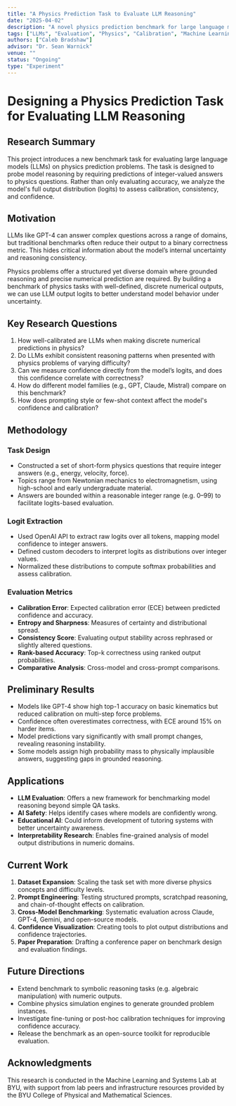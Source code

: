 ```yaml
---
title: "A Physics Prediction Task to Evaluate LLM Reasoning"
date: "2025-04-02"
description: "A novel physics prediction benchmark for large language models"
tags: ["LLMs", "Evaluation", "Physics", "Calibration", "Machine Learning"]
authors: ["Caleb Bradshaw"]
advisor: "Dr. Sean Warnick"
venue: ""
status: "Ongoing"
type: "Experiment"
---
```


# Designing a Physics Prediction Task for Evaluating LLM Reasoning

## Research Summary

This project introduces a new benchmark task for evaluating large language models (LLMs) on physics prediction problems. The task is designed to probe model reasoning by requiring predictions of integer-valued answers to physics questions. Rather than only evaluating accuracy, we analyze the model's full output distribution (logits) to assess calibration, consistency, and confidence.

## Motivation

LLMs like GPT-4 can answer complex questions across a range of domains, but traditional benchmarks often reduce their output to a binary correctness metric. This hides critical information about the model’s internal uncertainty and reasoning consistency.

Physics problems offer a structured yet diverse domain where grounded reasoning and precise numerical prediction are required. By building a benchmark of physics tasks with well-defined, discrete numerical outputs, we can use LLM output logits to better understand model behavior under uncertainty.

## Key Research Questions

1. How well-calibrated are LLMs when making discrete numerical predictions in physics?
2. Do LLMs exhibit consistent reasoning patterns when presented with physics problems of varying difficulty?
3. Can we measure confidence directly from the model’s logits, and does this confidence correlate with correctness?
4. How do different model families (e.g., GPT, Claude, Mistral) compare on this benchmark?
5. How does prompting style or few-shot context affect the model's confidence and calibration?

## Methodology

### Task Design

- Constructed a set of short-form physics questions that require integer answers (e.g., energy, velocity, force).
- Topics range from Newtonian mechanics to electromagnetism, using high-school and early undergraduate material.
- Answers are bounded within a reasonable integer range (e.g. 0–99) to facilitate logits-based evaluation.

### Logit Extraction

- Used OpenAI API to extract raw logits over all tokens, mapping model confidence to integer answers.
- Defined custom decoders to interpret logits as distributions over integer values.
- Normalized these distributions to compute softmax probabilities and assess calibration.

### Evaluation Metrics

- **Calibration Error**: Expected calibration error (ECE) between predicted confidence and accuracy.
- **Entropy and Sharpness**: Measures of certainty and distributional spread.
- **Consistency Score**: Evaluating output stability across rephrased or slightly altered questions.
- **Rank-based Accuracy**: Top-k correctness using ranked output probabilities.
- **Comparative Analysis**: Cross-model and cross-prompt comparisons.

## Preliminary Results

- Models like GPT-4 show high top-1 accuracy on basic kinematics but reduced calibration on multi-step force problems.
- Confidence often overestimates correctness, with ECE around 15% on harder items.
- Model predictions vary significantly with small prompt changes, revealing reasoning instability.
- Some models assign high probability mass to physically implausible answers, suggesting gaps in grounded reasoning.

## Applications

- **LLM Evaluation**: Offers a new framework for benchmarking model reasoning beyond simple QA tasks.
- **AI Safety**: Helps identify cases where models are confidently wrong.
- **Educational AI**: Could inform development of tutoring systems with better uncertainty awareness.
- **Interpretability Research**: Enables fine-grained analysis of model output distributions in numeric domains.

## Current Work

1. **Dataset Expansion**: Scaling the task set with more diverse physics concepts and difficulty levels.
2. **Prompt Engineering**: Testing structured prompts, scratchpad reasoning, and chain-of-thought effects on calibration.
3. **Cross-Model Benchmarking**: Systematic evaluation across Claude, GPT-4, Gemini, and open-source models.
4. **Confidence Visualization**: Creating tools to plot output distributions and confidence trajectories.
5. **Paper Preparation**: Drafting a conference paper on benchmark design and evaluation findings.

## Future Directions

- Extend benchmark to symbolic reasoning tasks (e.g. algebraic manipulation) with numeric outputs.
- Combine physics simulation engines to generate grounded problem instances.
- Investigate fine-tuning or post-hoc calibration techniques for improving confidence accuracy.
- Release the benchmark as an open-source toolkit for reproducible evaluation.

## Acknowledgments

This research is conducted in the Machine Learning and Systems Lab at BYU, with support from lab peers and infrastructure resources provided by the BYU College of Physical and Mathematical Sciences.
